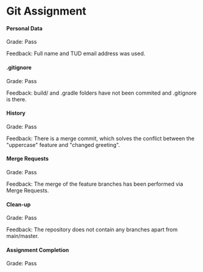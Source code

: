 # Git Assignment


#### Personal Data

Grade: Pass

Feedback: Full name and TUD email address was used.


#### .gitignore

Grade: Pass

Feedback: build/ and .gradle folders have not been commited and .gitignore is there.


#### History

Grade: Pass

Feedback: There is a merge commit, which solves the conflict between the "uppercase" feature and "changed greeting".


#### Merge Requests

Grade: Pass

Feedback: The merge of the feature branches has been performed via Merge Requests.


#### Clean-up

Grade: Pass

Feedback: The repository does not contain any branches apart from main/master.


#### Assignment Completion

Grade: Pass

